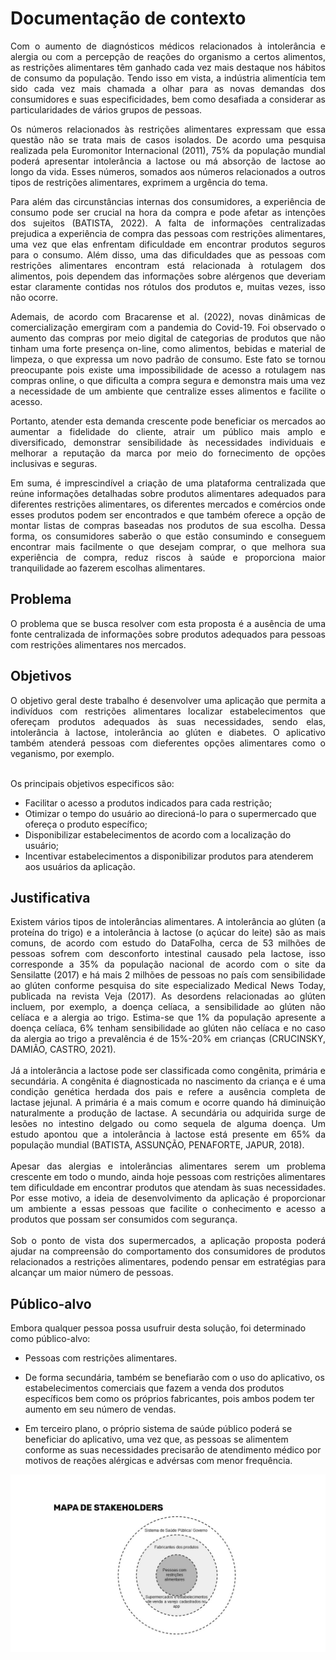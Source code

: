 # Documentação de contexto

<div align="justify">
<p>Com o aumento de diagnósticos médicos relacionados à intolerância e alergia ou com a percepção de reações do organismo a certos alimentos, as restrições alimentares têm ganhado cada vez mais destaque nos hábitos de consumo da população. Tendo isso em vista, a indústria alimentícia tem sido cada vez mais chamada a olhar para as novas demandas dos consumidores e suas especificidades, bem como desafiada a considerar as particularidades de vários grupos de pessoas.</p></div>
<div align="justify">
<p>Os números relacionados às restrições alimentares expressam que essa questão não se trata mais de casos isolados. De acordo uma pesquisa realizada pela Euromonitor Internacional (2011), 75% da população mundial poderá apresentar intolerância a lactose ou má absorção de lactose ao longo da vida. Esses números, somados aos números relacionados a outros tipos de restrições alimentares, exprimem a urgência do tema.</p>
</div>
<div align="justify">
<p>Para além das circunstâncias internas dos consumidores, a experiência de consumo pode ser crucial na hora da compra e pode afetar as intenções dos sujeitos (BATISTA, 2022).  A falta de informações centralizadas prejudica a experiência de compra das pessoas com restrições alimentares, uma vez que elas enfrentam dificuldade em encontrar produtos seguros para o consumo. Além disso, uma das dificuldades que as pessoas com restrições alimentares encontram está relacionada à rotulagem dos alimentos, pois dependem das informações sobre alérgenos que deveriam estar claramente contidas nos rótulos dos produtos e, muitas vezes, isso não ocorre. 
</p>
</div>
<div align="justify">
<p>Ademais, de acordo com Bracarense et al. (2022), novas dinâmicas de comercialização emergiram com a pandemia do Covid-19. Foi observado o aumento das compras por meio digital de categorias de produtos que não tinham uma forte presença on-line, como alimentos, bebidas e material de limpeza, o que expressa um novo padrão de consumo. Este fato se tornou preocupante pois existe uma impossibilidade de acesso a rotulagem nas compras online, o que dificulta a compra segura e demonstra mais uma vez a necessidade de um ambiente que centralize esses alimentos e facilite o acesso.</p>
</div>
<div align="justify">
<p>Portanto, atender esta demanda crescente pode beneficiar os mercados ao aumentar a fidelidade do cliente, atrair um público mais amplo e diversificado, demonstrar sensibilidade às necessidades individuais e melhorar a reputação da marca por meio do fornecimento de opções inclusivas e seguras. </p>
</div>
<div align="justify">
<p>Em suma, é imprescindível a criação de uma plataforma centralizada que reúne informações detalhadas sobre produtos alimentares adequados para diferentes restrições alimentares, os diferentes mercados e comércios onde esses produtos podem ser encontrados e que também oferece a opção de montar listas de compras baseadas nos produtos de sua escolha. Dessa forma, os consumidores saberão o que estão consumindo e conseguem encontrar mais facilmente o que desejam comprar, o que melhora sua experiência de compra, reduz riscos à saúde e proporciona maior tranquilidade ao fazerem escolhas alimentares.</p>
</div>

## Problema
<div align="justify">
<p>O problema que se busca resolver com esta proposta é a ausência de uma fonte centralizada de informações sobre produtos adequados para pessoas com restrições alimentares nos mercados.</p>
</div>

## Objetivos

<div align="justify">
O objetivo geral deste trabalho é desenvolver uma aplicação que permita a indivíduos com restrições alimentares localizar estabelecimentos que ofereçam produtos adequados às suas necessidades, sendo elas, intolerância à lactose, intolerância ao glúten e diabetes. O aplicativo também atenderá pessoas com dieferentes opções alimentares como o veganismo, por exemplo.<br><br></div>

Os principais objetivos especificos são:
- Facilitar o acesso a produtos indicados para cada restrição;
- Otimizar o tempo do usuário ao direcioná-lo para o supermercado que ofereça o produto específico;
- Disponibilizar estabelecimentos de acordo com a localização do usuário;
- Incentivar estabelecimentos a disponibilizar produtos para atenderem aos usuários da aplicação.

## Justificativa

<div align="justify">
Existem vários tipos de intolerâncias alimentares. A intolerância ao glúten (a proteína do trigo) e a intolerância à lactose (o açúcar do leite) são as mais comuns, de acordo com estudo do DataFolha, cerca de 53 milhões de pessoas sofrem com desconforto intestinal causado pela lactose, isso corresponde a 35% da população nacional de acordo com o site da Sensilatte (2017) e há mais 2 milhões de pessoas no país com sensibilidade ao glúten conforme pesquisa do site especializado Medical News Today, publicada na revista Veja (2017). As desordens relacionadas ao glúten incluem, por exemplo, a doença celíaca, a sensibilidade ao glúten não celíaca e a alergia ao trigo. Estima-se que 1% da população apresente a doença celíaca, 6% tenham sensibilidade ao glúten não celíaca e no caso da alergia ao trigo a prevalência é de 15%-20% em crianças (CRUCINSKY, DAMIÃO, CASTRO, 2021). <br><br>
Já a intolerância a lactose pode ser classificada como congênita, primária e secundária. A congênita é diagnosticada no nascimento da criança e é uma condição genética herdada dos pais e refere a ausência completa de lactase jejunal. A primária é a mais comum e ocorre quando há diminuição naturalmente a produção de lactase. A secundária ou adquirida surge de lesões no intestino delgado ou como sequela de alguma doença. Um estudo apontou que a intolerância à lactose está presente em 65% da população mundial (BATISTA, ASSUNÇÃO, PENAFORTE, JAPUR, 2018).<br><br>
Apesar das alergias e intolerâncias alimentares serem um problema crescente em todo o mundo, ainda hoje pessoas com restrições alimentares tem dificuldade em encontrar produtos que atendam às suas necessidades. Por esse motivo, a ideia de desenvolvimento da aplicação é proporcionar um ambiente a essas pessoas que facilite o conhecimento e acesso a produtos que possam ser consumidos com segurança.<br><br>
Sob o ponto de vista dos supermercados, a aplicação proposta poderá ajudar na compreensão do comportamento dos consumidores de produtos relacionados a restrições alimentares, podendo pensar em estratégias para alcançar um maior número de pessoas.
</div>

## Público-alvo

Embora qualquer pessoa possa usufruir desta solução, foi determinado como público-alvo: 

- Pessoas com restrições alimentares.<br>

- De forma secundária, também se benefiarão com o uso do aplicativo, os estabelecimentos comerciais que fazem a venda dos produtos específicos bem como os próprios fabricantes, pois ambos podem ter aumento em seu número de vendas.

- Em terceiro plano, o próprio sistema de saúde público poderá se beneficiar do aplicativo, uma vez que, as pessoas se alimentem conforme as suas necessidades precisarão de atendimento médico por motivos de reações alérgicas e advérsas com menor frequência.

<img src="img/Mapa-Stakeholders.jpg" alt="Mapa de Stakeholders">


